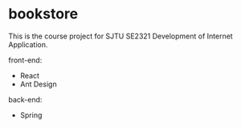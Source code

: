 # bookstore
This is the course project for  SJTU SE2321 Development of Internet Application.

front-end: 
* React
* Ant Design

back-end:

* Spring
